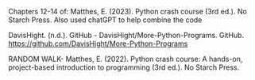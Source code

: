 Chapters 12-14 of: Matthes, E. (2023). Python crash course (3rd ed.). No Starch Press. Also used chatGPT to help combine the code

DavisHight. (n.d.). GitHub - DavisHight/More-Python-Programs. GitHub. https://github.com/DavisHight/More-Python-Programs

RANDOM WALK- Matthes, E. (2022). Python crash course: A hands-on, project-based introduction to programming (3rd ed.). No Starch Press.
